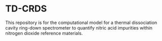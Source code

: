 # TD-CRDS
This repository is for the computational model for a thermal dissociation cavity ring-down spectrometer to quantify nitric acid impurities within nitrogen dioxide reference materials.
